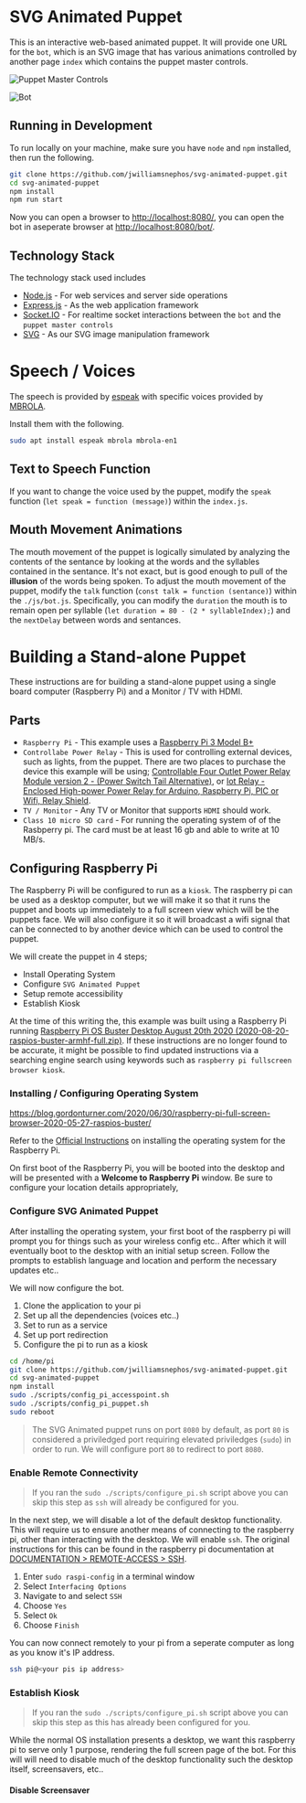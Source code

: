 # SVG Animated Puppet

This is an interactive web-based animated puppet.  It will provide one URL for the `bot`, which is an SVG image that has various animations controlled by another page `index` which contains the puppet master controls.

![Puppet Master Controls](./public/img/puppet_master_controls.png "Puppet Master Controls")

![Bot](./public/img/bot.gif "Bot")

## Running in Development

To run locally on your machine, make sure you have `node` and `npm` installed, then run the following.

```bash
git clone https://github.com/jwilliamsnephos/svg-animated-puppet.git
cd svg-animated-puppet
npm install
npm run start
```

Now you can open a browser to [http://localhost:8080/](http://localhost:8080/), you can open the bot in aseperate browser at [http://localhost:8080/bot/](http://localhost:8080/bot/).

## Technology Stack

The technology stack used includes

* [Node.js](https://nodejs.org/en/) - For web services and server side operations
* [Express.js](https://expressjs.com/) - As the web application framework
* [Socket.IO](https://socket.io/) - For realtime socket interactions between the `bot` and the `puppet master controls`
* [SVG](https://svgjs.com/docs/3.0/) - As our SVG image manipulation framework


# Speech / Voices

The speech is provided by [espeak](https://github.com/espeak-ng/espeak-ng) with specific voices provided by [MBROLA](https://github.com/espeak-ng/espeak-ng/blob/master/docs/mbrola.md).

Install them with the following.

```bash
sudo apt install espeak mbrola mbrola-en1
```

## Text to Speech Function

If you want to change the voice used by the puppet, modify the `speak` function (`let speak = function (message)`) within the `index.js`.

## Mouth Movement Animations

The mouth movement of the puppet is logically simulated by analyzing the contents of the sentance by looking at the words and the syllables contained in the sentance.  It's not exact, but is good enough to pull of the **illusion** of the words being spoken.  To adjust the mouth movement of the puppet, modify the `talk` function (`const talk = function (sentance)`) within the `./js/bot.js`. Specifically, you can modify the `duration` the mouth is to remain open per syllable (`let duration = 80 - (2 * syllableIndex);`) and the `nextDelay` between words and sentances.

# Building a Stand-alone Puppet

These instructions are for building a stand-alone puppet using a single board computer (Raspberry Pi) and a Monitor / TV with HDMI.

## Parts

* `Raspberry Pi` - This example uses a [Raspberry Pi 3 Model B+](https://www.raspberrypi.org/products/raspberry-pi-3-model-b-plus/)
* `Controllabe Power Relay` - This is used for controlling external devices, such as lights, from the puppet.  There are two places to purchase the device this example will be using; [Controllable Four Outlet Power Relay Module version 2 - (Power Switch Tail Alternative)](https://www.adafruit.com/product/2935), or [Iot Relay - Enclosed High-power Power Relay for Arduino, Raspberry Pi, PIC or Wifi, Relay Shield](https://www.amazon.com/Iot-Relay-Enclosed-High-Power-Raspberry/dp/B00WV7GMA2).
* `TV / Monitor` - Any TV or Monitor that supports `HDMI` should work.
* `Class 10 micro SD card` - For running the operating system of of the Rasbperry pi.  The card must be at least 16 gb and able to write at 10 MB/s.

## Configuring Raspberry Pi

The Raspberry Pi will be configured to run as a `kiosk`.  The raspberry pi can be used as a desktop computer, but we will make it so that it runs the puppet and boots up immediately to a full screen view which will be the puppets face.  We will also configure it so it will broadcast a wifi signal that can be connected to by another device which can be used to control the puppet.

We will create the puppet in 4 steps;

* Install Operating System
* Configure `SVG Animated Puppet`
* Setup remote accessibility
* Establish Kiosk

At the time of this writing the, this example was built using a Raspberry Pi running [Raspberry Pi OS Buster Desktop August 20th 2020 (2020-08-20-raspios-buster-armhf-full.zip)](https://www.raspberrypi.org/downloads/raspberry-pi-os/).  If these instructions are no longer found to be accurate, it might be possible to find updated instructions via a searching engine search using keywords such as `raspberry pi fullscreen browser kiosk`.

### Installing / Configuring Operating System

https://blog.gordonturner.com/2020/06/30/raspberry-pi-full-screen-browser-2020-05-27-raspios-buster/

Refer to the [Official Instructions](https://www.raspberrypi.org/documentation/installation/installing-images/README.md) on installing the operating system for the Raspberry Pi.

On first boot of the Raspberry Pi, you will be booted into the desktop and will be presented with a **Welcome to Raspberry Pi** window.  Be sure to configure your location details appropriately, 

### Configure SVG Animated Puppet

After installing the operating system, your first boot of the raspberry pi will prompt you for things such as your wireless config etc.. After which it will eventually boot to the desktop with an initial setup screen.  Follow the prompts to establish language and location and perform the necessary updates etc..

We will now configure the bot.

1. Clone the application to your pi
2. Set up all the dependencies (voices etc..)
3. Set to run as a service
4. Set up port redirection
5. Configure the pi to run as a kiosk


```bash
cd /home/pi
git clone https://github.com/jwilliamsnephos/svg-animated-puppet.git
cd svg-animated-puppet
npm install
sudo ./scripts/config_pi_accesspoint.sh
sudo ./scripts/config_pi_puppet.sh
sudo reboot
```

> The SVG Animated puppet runs on port `8080` by default, as port `80` is considered a priviledged port requiring elevated priviledges (`sudo`) in order to run.  We will configure port `80` to redirect to port `8080`.

### Enable Remote Connectivity

> If you ran the `sudo ./scripts/configure_pi.sh` script above you can skip this step as `ssh` will already be configured for you.

In the next step, we will disable a lot of the default desktop functionality.  This will require us to ensure another means of connecting to the raspberry pi, other than interacting with the desktop.  We will enable `ssh`.  The original instructions for this can be found in the raspberry pi documentation at [DOCUMENTATION > REMOTE-ACCESS > SSH](https://www.raspberrypi.org/documentation/remote-access/ssh/).

1. Enter `sudo raspi-config` in a terminal window
2. Select `Interfacing Options`
3. Navigate to and select `SSH`
4. Choose `Yes`
5. Select `Ok`
6. Choose `Finish`

You can now connect remotely to your pi from a seperate computer as long as you know it's IP address.

```bash
ssh pi@<your pis ip address>
```

### Establish Kiosk

> If you ran the `sudo ./scripts/configure_pi.sh` script above you can skip this step as this has already been configured for you.

While the normal OS installation presents a desktop, we want this raspberry pi to serve only 1 purpose, rendering the full screen page of the bot.  For this will will need to disable much of the desktop functionality such the desktop itself, screensavers, etc..

#### Disable Screensaver

